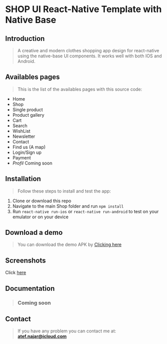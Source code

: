 # SHOP UI React-Native Template with Native Base

## Introduction

> A creative and modern clothes shopping app design for react-native using the native-base UI components.
It works well with both IOS and Android.


## Availables pages

> This is the list of the availables pages with this source code:
* Home
* Shop
* Single product
* Product gallery
* Cart
* Search
*  WishList
* Newsletter
* Contact
* Find us (A map)
* Login/Sign up
* Payment
* *Profil* Coming soon


## Installation

> Follow these steps to install and test the app:
1. Clone or download this repo
2. Navigate to the main Shop folder and run `npm install`
3. Run `react-native run-ios` or `react-native run-android` to test on your emulator or on your device

## Download a demo

> You can download the demo APK by [Clicking here](https://www.dropbox.com/s/42l8vvq61xx6bzh/shop.apk "Download Shop APK")

## Screenshots

Click [here](screenshots/README.md)

## Documentation

> ### Coming soon

## Contact

> If you have any problem you can contact me at: **atef.najar@icloud.com**
